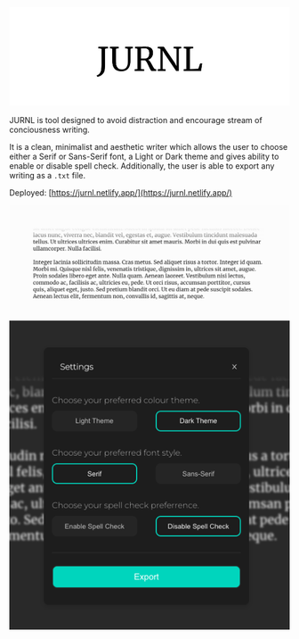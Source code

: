 ![JURNL](/screenshots/main.jpg 'JURNL Header')

JURNL is tool designed to avoid distraction and encourage stream of conciousness writing.

It is a clean, minimalist and aesthetic writer which allows the user to choose either a Serif
or Sans-Serif font, a Light or Dark theme and gives ability to enable or disable spell check. Additionally,
the user is able to export any writing as a `.txt` file.

Deployed: [https://jurnl.netlify.app/](https://jurnl.netlify.app/)

![JURNL Editor View](/screenshots/editor.png 'JURNL Editor View')
![JURNL Settings View](/screenshots/settings.png 'JURNL Settings View')
